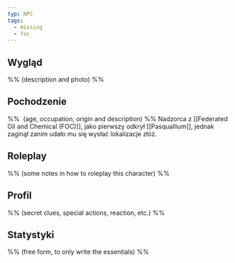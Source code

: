 ```yaml
---
typ: NPC
tags:
  - missing
  - foc
---
```


## Wygląd
%% (description and photo) %%

## Pochodzenie
%%  (age, occupation, origin and description) %%
Nadzorca z [[Federated Oil and Chemical (FOC)]], jako pierwszy odkrył [[Pasquallium]],
jednak zaginął zanim udało mu się wysłać lokalizacje złóż. 

## Roleplay
%% (some notes in how to roleplay this character) %%

## Profil
%% (secret clues, special actions, reaction, etc.) %%

## Statystyki
%% (free form, to only write the essentials) %%




